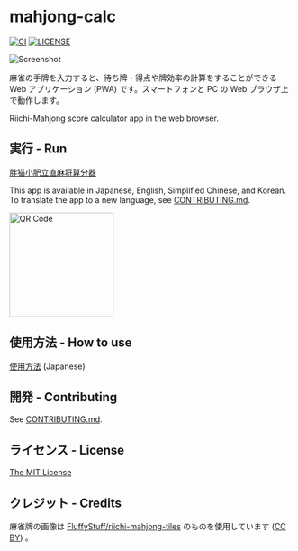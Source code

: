 # mahjong-calc

[![CI](https://github.com/livewing/mahjong-calc/workflows/CI/badge.svg)](https://github.com/livewing/mahjong-calc/actions?query=workflow%3ACI)
[![LICENSE](https://img.shields.io/github/license/livewing/mahjong-calc)](./LICENSE)

![Screenshot](https://user-images.githubusercontent.com/7447366/167593547-c88f910a-65f5-48ec-853b-668efe03c900.png)

麻雀の手牌を入力すると、待ち牌・得点や牌効率の計算をすることができる Web アプリケーション (PWA) です。スマートフォンと PC の Web ブラウザ上で動作します。

Riichi-Mahjong score calculator app in the web browser.

## 実行 - Run

[胖猫小肥立直麻将算分器](https://mahjong-calc.livewing.net/)

This app is available in Japanese, English, Simplified Chinese, and Korean. To translate the app to a new language, see [CONTRIBUTING.md](./CONTRIBUTING.md).

<img src="https://user-images.githubusercontent.com/7447366/107044000-11f10500-6807-11eb-99c9-198b481f0f3e.png" width="185" alt="QR Code" />

## 使用方法 - How to use

[使用方法](./doc/how-to-use.md) (Japanese)

## 開発 - Contributing

See [CONTRIBUTING.md](./CONTRIBUTING.md).

## ライセンス - License

[The MIT License](./LICENSE)

## クレジット - Credits

麻雀牌の画像は [FluffyStuff/riichi-mahjong-tiles](https://github.com/FluffyStuff/riichi-mahjong-tiles) のものを使用しています ([CC BY](https://github.com/FluffyStuff/riichi-mahjong-tiles/blob/master/LICENSE.md)) 。
